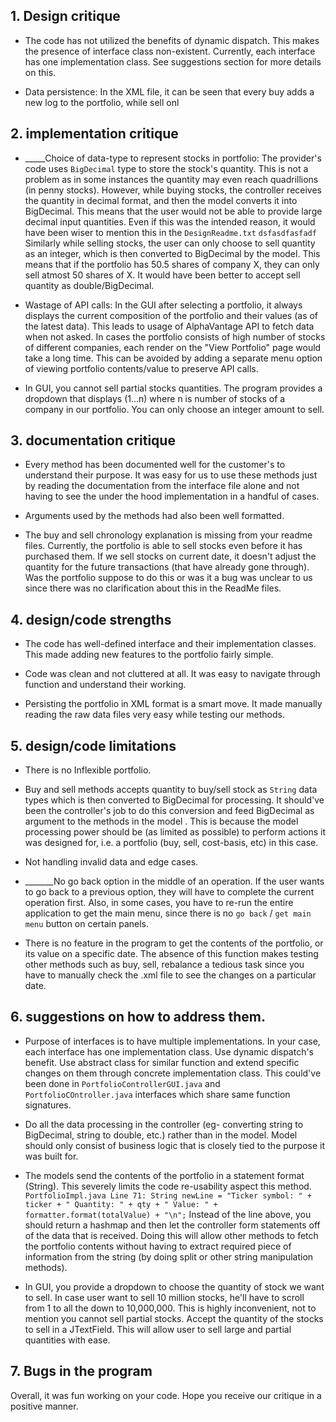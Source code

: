 ## 1. Design critique

- The code has not utilized the benefits of dynamic dispatch. This makes the presence of interface class non-existent.
Currently, each interface has one implementation class. See suggestions section for more details on this.


- Data persistence: In the XML file, it can be seen that every buy adds a new log to the portfolio, while sell onl


## 2. implementation critique

- _____Choice of data-type to represent stocks in portfolio: The provider's code uses `BigDecimal` type to store the stock's quantity. 
This is not a problem as in some instances the quantity may even reach quadrillions (in penny stocks). However, while buying stocks, the controller 
receives the quantity in decimal format, and then the model converts it into BigDecimal. This means that the user would not be able to provide large decimal input quantities.
Even if this was the intended reason, it would have been wiser to mention this in the `DesignReadme.txt`
    `dsfasdfasfadf`
    Similarly while selling stocks, the user can only choose to sell quantity as an integer, which is then converted to BigDecimal by the model.
    This means that if the portfolio has 50.5 shares of company X, they can only sell atmost 50 shares of X. It would have been better to accept sell quantity as double/BigDecimal. 


- Wastage of API calls: In the GUI after selecting a portfolio, it always displays the current composition of the portfolio and their values (as of the latest data).
This leads to usage of AlphaVantage API to fetch data when not asked. In cases the portfolio consists of high number of stocks of different companies, each render on the "View Portfolio" 
page would take a long time. This can be avoided by adding a separate menu option of viewing portfolio contents/value to preserve API calls.


- In GUI, you cannot sell partial stocks quantities. The program provides a dropdown that displays (1...n) where n is number of stocks
of a company in our portfolio. You can only choose an integer amount to sell.

  

## 3. documentation critique

- Every method has been documented well for the customer's to understand their purpose. 
It was easy for us to use these methods just by reading the documentation from the interface file alone and 
not having to see the under the hood implementation in a handful of cases. 

- Arguments used by the methods had also been well formatted.

- The buy and sell chronology explanation is missing from your readme files. Currently, the portfolio is able to sell stocks even before it has 
purchased them. If we sell stocks on current date, it doesn't adjust the quantity for the future transactions (that have already gone through).
Was the portfolio suppose to do this or was it a bug was unclear to us since there was no clarification about this in the ReadMe files.


## 4. design/code strengths

- The code has well-defined interface and their implementation classes. 
This made adding new features to the portfolio fairly simple.

- Code was clean and not cluttered at all. It was easy to navigate through function and understand their working. 

- Persisting the portfolio in XML format is a smart move. It made manually reading the raw data files very easy while testing our methods.


## 5. design/code limitations

- There is no Inflexible portfolio.

- Buy and sell methods accepts quantity to buy/sell stock as `String` data types which is then converted to BigDecimal for processing.
  It should've been the controller's job to do this conversion and feed BigDecimal as argument to the methods in the model .
  This is because the model processing power should be (as limited as possible) to perform actions it was designed for, i.e. a portfolio (buy, sell, cost-basis, etc) in this case.

- Not handling invalid data and edge cases. 

- _______No go back option in the middle of an operation. If the user wants to go back to a previous option, they will have to complete the current operation first.
Also, in some cases, you have to re-run the entire application to get the main menu, since there is no `go back` / `get main menu` button on certain panels.

- There is no feature in the program to get the contents of the portfolio, or its value on a specific date. The absence of this function makes
testing other methods such as buy, sell, rebalance a tedious task since you have to manually check the .xml file to see the changes on a particular date.
 

## 6. suggestions on how to address them.

- Purpose of interfaces is to have multiple implementations. In your case, each interface has one implementation class.
Use dynamic dispatch's benefit. Use abstract class for similar function and extend specific changes on them through concrete implementation class.
This could've been done in `PortfolioControllerGUI.java` and `PortfolioCOntroller.java` interfaces which share same function signatures.

- Do all the data processing in the controller (eg- converting string to BigDecimal, string to double, etc.) rather than in the model.
Model should only consist of business logic that is closely tied to the purpose it was built for. 

- The models send the contents of the portfolio in a statement format (String). This severely limits the code re-usability aspect this method.
`PortfolioImpl.java Line 71: String newLine = "Ticker symbol: " + ticker + " Quantity: " + qty + " Value: " + formatter.format(totalValue) + "\n";`
Instead of the line above, you should return a hashmap and then let the controller form statements off of the data that is received.
Doing this will allow other methods to fetch the portfolio contents without having to extract required piece of information from the string (by doing split or other string manipulation methods).

- In GUI, you provide a dropdown to choose the quantity of stock we want to sell. In case user want to sell 10 million stocks, he'll have to scroll
from 1 to all the down to 10,000,000. This is highly inconvenient, not to mention you cannot sell partial stocks. 
Accept the quantity of the stocks to sell in a JTextField. This will allow user to sell large and partial quantities with ease.


## 7. Bugs in the program



Overall, it was fun working on your code. Hope you receive our critique in a positive manner. 


